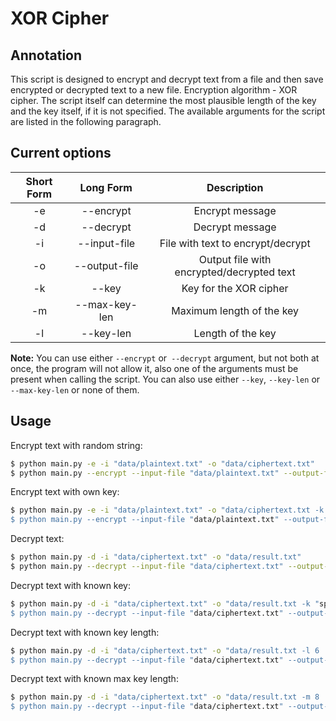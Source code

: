 **XOR Cipher**
==================

Annotation
----------

This script is designed to encrypt and decrypt text from a file and then save encrypted or decrypted text to a new file. Encryption algorithm - XOR cipher. The script itself can determine the most plausible length of the key and the key itself, if it is not specified. The available arguments for the script are listed in the following paragraph.

Current options
---------------

| Short Form |   Long Form   |                Description                |
|:----------:|:-------------:|:-----------------------------------------:|
|     -e     |   --encrypt   |              Encrypt message              |
|     -d     |   --decrypt   |              Decrypt message              |
|     -i     |  --input-file |     File with text to encrypt/decrypt     |
|     -o     | --output-file | Output file with encrypted/decrypted text |
|     -k     |     --key     |           Key for the XOR cipher          |
|     -m     | --max-key-len |         Maximum length of the key         |
|     -l     |   --key-len   |             Length of the key             |

**Note:** You can use either `--encrypt` or` --decrypt` argument, but not both at once, the program will not allow it, also one of the arguments must be present when calling the script. You can also use either `--key`, `--key-len` or `--max-key-len` or none of them.

Usage
-----

Encrypt text with random string:
``` bash
$ python main.py -e -i "data/plaintext.txt" -o "data/ciphertext.txt"
$ python main.py --encrypt --input-file "data/plaintext.txt" --output-file "data/ciphertext.txt"
```

Encrypt text with own key:
``` bash
$ python main.py -e -i "data/plaintext.txt" -o "data/ciphertext.txt -k "spirit"
$ python main.py --encrypt --input-file "data/plaintext.txt" --output-file "data/ciphertext.txt" --key "spirit"
```

Decrypt text:
``` bash
$ python main.py -d -i "data/ciphertext.txt" -o "data/result.txt"
$ python main.py --decrypt --input-file "data/ciphertext.txt" --output-file "data/result.txt"
```

Decrypt text with known key:
``` bash
$ python main.py -d -i "data/ciphertext.txt" -o "data/result.txt -k "spirit"
$ python main.py --decrypt --input-file "data/ciphertext.txt" --output-file "data/result.txt" --key "spirit"
```

Decrypt text with known key length:
``` bash
$ python main.py -d -i "data/ciphertext.txt" -o "data/result.txt -l 6
$ python main.py --decrypt --input-file "data/ciphertext.txt" --output-file "data/result.txt" --key-len 6
```

Decrypt text with known max key length:
``` bash
$ python main.py -d -i "data/ciphertext.txt" -o "data/result.txt -m 8
$ python main.py --decrypt --input-file "data/ciphertext.txt" --output-file "data/result.txt" --max-key-len 8
```

